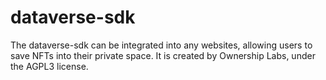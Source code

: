 # dataverse-sdk

The dataverse-sdk can be integrated into any websites, allowing users to save NFTs into their private space. It is created by Ownership Labs, under the AGPL3 license.